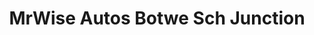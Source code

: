 ---
title: "MrWise Autos Botwe Sch Junction"
url: /adenta/mrwise-autos-botwe-sch-junction/
shop: car parts
---